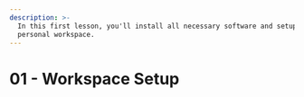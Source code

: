 ```yaml
---
description: >-
  In this first lesson, you'll install all necessary software and setup your
  personal workspace.
---
```


# 01 - Workspace Setup



